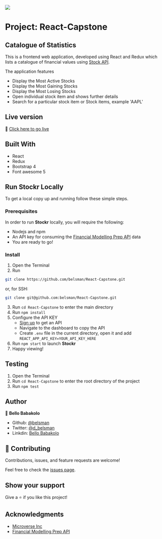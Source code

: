 ![](https://img.shields.io/badge/Microverse-blueviolet)

# Project: React-Capstone
## Catalogue of Statistics

This is a frontend web application, developed using React and Redux which lists a catalogue of financial values using [Stock API](https://financialmodelingprep.com/developer/docs/).

The application features
- Display the Most Active Stocks
- Display the Most Gaining Stocks
- Display the Most Losing Stocks
- Open individual stock item and shows further details
- Search for a particular stock item or Stock items, example 'AAPL'

## Live version

🔗 [Click here to go live](https://stockr-belsman.herokuapp.com/)

## Built With

- React
- Redux
- Bootstrap 4
- Font awesome 5

## Run Stockr Locally

To get a local copy up and running follow these simple steps.

### Prerequisites

In order to run **Stockr** locally, you will require the following:
- Nodejs and npm
- An API key for consuming the [Financial Modelling Prep API](https://financialmodelingprep.com/developer/docs/) data
- You are ready to go!

### Install

1) Open the Terminal
2) Run

```sh
git clone https://github.com/belsman/React-Capstone.git
```

or, for SSH:

```sh
git clone git@github.com:belsman/React-Capstone.git
```

3) Run ```cd React-Capstone``` to enter the main directory
4) Run ```npm install```
5) Configure the API KEY
    - [Sign up](https://financialmodelingprep.com/developer/docs/) to get an API
    - Navigate to the dashboard to copy the API
    - Create `.env` file in the current directory, open it and add `REACT_APP_API_KEY=YOUR_API_KEY_HERE`
6) Run `npm start` to launch **Stockr**
7) Happy viewing!

## Testing

1) Open the Terminal
2) Run ```cd React-Capstone``` to enter the root directory of the project
3) Run ```npm test```

## Author

👤 **Bello Babakolo**

- Github: [@belsman](https://github.com/belsman)
- Twitter: [@d_belsman](https://twitter.com/d_belsman)
- Linkdin: [Bello Babakolo](https://www.linkedin.com/in/bello-babakolo-b23b17145/)


## 🤝 Contributing

Contributions, issues, and feature requests are welcome!

Feel free to check the [issues page](issues/).

## Show your support

Give a ⭐️ if you like this project!

## Acknowledgments

- [Microverse Inc](https://www.microverse.org/)
- [Financial Modelling Prep API](https://financialmodelingprep.com/developer/docs/)
